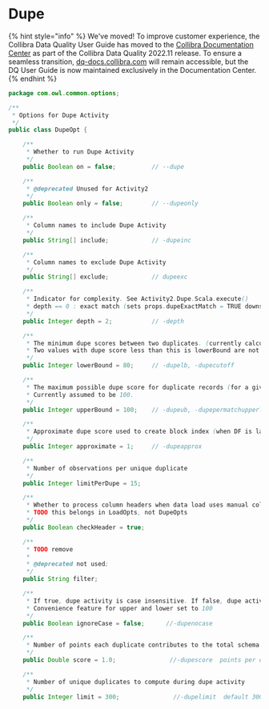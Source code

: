 # Dupe

{% hint style="info" %}
We've moved! To improve customer experience, the Collibra Data Quality User Guide has moved to the [Collibra Documentation Center](https://productresources.collibra.com/docs/collibra/latest/Content/DataQuality/DQApis/Dupe.htm) as part of the Collibra Data Quality 2022.11 release. To ensure a seamless transition, [dq-docs.collibra.com](http://dq-docs.collibra.com/) will remain accessible, but the DQ User Guide is now maintained exclusively in the Documentation Center.
{% endhint %}

```java
package com.owl.common.options;

/**
 * Options for Dupe Activity
 */
public class DupeOpt {

    /**
     * Whether to run Dupe Activity
     */
    public Boolean on = false;          // --dupe

    /**
     * @deprecated Unused for Activity2
     */
    public Boolean only = false;        // --dupeonly

    /**
     * Column names to include Dupe Activity
     */
    public String[] include;            // -dupeinc

    /**
     * Column names to exclude Dupe Activity
     */
    public String[] exclude;            // dupeexc

    /**
     * Indicator for complexity. See Activity2.Dupe.Scala.execute()
     * depth == 0 : exact match (sets props.dupeExactMatch = TRUE downstream)
     */
    public Integer depth = 2;           // -depth

    /**
     * The minimum dupe scores between two duplicates. (currently calculated as "edit distance", out of upperBound)
     * Two values with dupe score less than this is lowerBound are not duplicates (i.e. "truly" different values)
     */
    public Integer lowerBound = 80;     // -dupelb, -dupecutoff

    /**
     * The maximum possible dupe score for duplicate records (for a given dupe detection method).
     * Currently assumed to be 100.
     */
    public Integer upperBound = 100;    // -dupeub, -dupepermatchupperlimit

    /**
     * Approximate dupe score used to create block index (when DF is large)
     */
    public Integer approximate = 1;     // -dupeapprox

    /**
     * Number of observations per unique duplicate
     */
    public Integer limitPerDupe = 15;

    /**
     * Whether to process column headers when data load uses manual column names (LoadOpts.fileHeader)
     * TODO this belongs in LoadOpts, not DupeOpts
     */
    public Boolean checkHeader = true;

    /**
     * TODO remove
     *
     * @deprecated not used;
     */
    public String filter;

    /**
     * If true, dupe activity is case insensitive. If false, dupe activity is case sensitive.
     * Convenience feature for upper and lower set to 100
     */
    public Boolean ignoreCase = false;      //-dupenocase

    /**
     * Number of points each duplicate contributes to the total schema score (in Hoot)
     */
    public Double score = 1.0;               //-dupescore  points per duplicate found default 1

    /**
     * Number of unique duplicates to compute during dupe activity
     */
    public Integer limit = 300;               //-dupelimit  default 300
```
